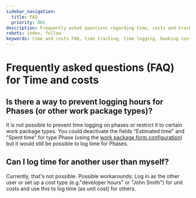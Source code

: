 ```yaml
---
sidebar_navigation:
  title: FAQ
  priority: 001
description: Frequently asked questions regarding time, costs and tracking
robots: index, follow
keywords: time and costs FAQ, time tracking, time logging, booking costs
---
```


# Frequently asked questions (FAQ) for Time and costs

## Is there a way to prevent logging hours for Phases (or other work package types)? 

It is not possible to prevent time logging on phases or restrict it to certain work package types. You could deactivate the fields "Estimated time" and "Spent time" for type Phase (using the [work package form configuration](../../../system-admin-guide/manage-work-packages/work-package-types/#work-package-form-configuration)) but it would still be possible to log time for Phases.

## Can I log time for another user than myself?

Currently, that's not possible. 
Possible workarounds: Log in as the other user or set up a cost type (e.g."developer hours" or "John Smith") for unit costs and use this to log time (as unit cost) for others.